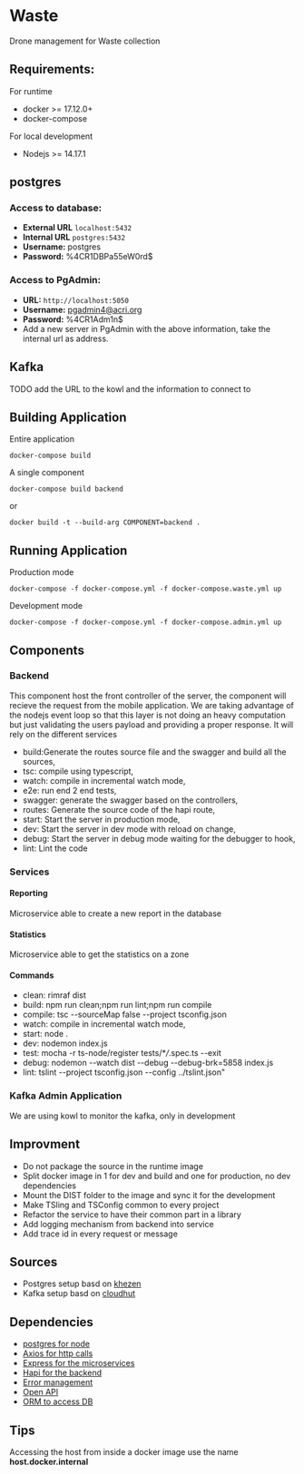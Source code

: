 # Waste

Drone management for Waste collection

## Requirements:

For runtime

- docker >= 17.12.0+
- docker-compose

For local development

- Nodejs >= 14.17.1

## postgres

### Access to database:

- **External URL** `localhost:5432`
- **Internal URL** `postgres:5432`
- **Username:** postgres
- **Password:** %4CR1DBPa55eW0rd$

### Access to PgAdmin:

- **URL:** `http://localhost:5050`
- **Username:** pgadmin4@acri.org
- **Password:** %4CR1Adm1n$
- Add a new server in PgAdmin with the above information, take the internal url as address.

## Kafka

TODO add the URL to the kowl and the information to connect to

## Building Application

Entire application

```
docker-compose build
```

A single component

```
docker-compose build backend
```

or

```
docker build -t --build-arg COMPONENT=backend .
```

## Running Application

Production mode

```
docker-compose -f docker-compose.yml -f docker-compose.waste.yml up
```

Development mode

```
docker-compose -f docker-compose.yml -f docker-compose.admin.yml up
```

## Components

### Backend

This component host the front controller of the server, the component will recieve the request from the mobile application. We are taking advantage of the nodejs event loop so that this layer is not doing an heavy computation but just validating the users payload and providing a proper response. It will rely on the different services

- build:Generate the routes source file and the swagger and build all the sources,
- tsc: compile using typescript,
- watch: compile in incremental watch mode,
- e2e: run end 2 end tests,
- swagger: generate the swagger based on the controllers,
- routes: Generate the source code of the hapi route,
- start: Start the server in production mode,
- dev: Start the server in dev mode with reload on change,
- debug: Start the server in debug mode waiting for the debugger to hook,
- lint: Lint the code

### Services

#### Reporting

Microservice able to create a new report in the database

#### Statistics

Microservice able to get the statistics on a zone

#### Commands

- clean: rimraf dist
- build: npm run clean;npm run lint;npm run compile
- compile: tsc --sourceMap false --project tsconfig.json
- watch: compile in incremental watch mode,
- start: node .
- dev: nodemon index.js
- test: mocha -r ts-node/register tests/\*_/_.spec.ts --exit
- debug: nodemon --watch dist --debug --debug-brk=5858 index.js
- lint: tslint --project tsconfig.json --config ../tslint.json"

### Kafka Admin Application

We are using kowl to monitor the kafka, only in development

## Improvment

- Do not package the source in the runtime image
- Split docker image in 1 for dev and build and one for production, no dev dependencies
- Mount the DIST folder to the image and sync it for the development
- Make TSling and TSConfig common to every project
- Refactor the service to have their common part in a library
- Add logging mechanism from backend into service
- Add trace id in every request or message

## Sources

- Postgres setup basd on [khezen](https://github.com/khezen/compose-postgres/blob/master/docker-compose.yml)
- Kafka setup basd on [cloudhut](https://github.com/cloudhut/kowl/blob/master/docs/local/docker-compose.yaml)

## Dependencies

- [postgres for node](https://node-postgres.com/)
- [Axios for http calls](https://github.com/axios/axios)
- [Express for the microservices](https://expressjs.com/fr/)
- [Hapi for the backend](https://hapi.dev/)
- [Error management](https://hapi.dev/module/boom/)
- [Open API](https://tsoa-community.github.io/docs/introduction.html#goal)
- [ORM to access DB](https://typeorm.io/#/)

## Tips

Accessing the host from inside a docker image use the name **host.docker.internal**
